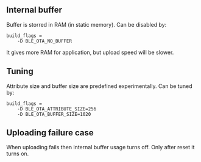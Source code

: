 ## Internal buffer
Buffer is storred in RAM (in static memory).
Can be disabled by:
```
build_flags =
	-D BLE_OTA_NO_BUFFER
```
It gives more RAM for application, but upload speed will be slower.

## Tuning
Attribute size and buffer size are predefined experimentally. Can be tuned by:
```
build_flags =
	-D BLE_OTA_ATTRIBUTE_SIZE=256
	-D BLE_OTA_BUFFER_SIZE=1020
```

## Uploading failure case
When uploading fails then internal buffer usage turns off.
Only after reset it turns on.
